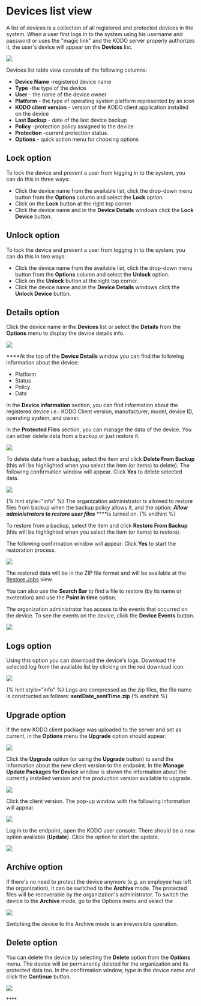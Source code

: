 # Devices list view

A list of devices is a collection of all registered and protected devices in the system. When a user first logs in to the system using his username and password or uses the "magic link" and the KODO server properly authorizes it, the user's device will appear on the **Devices** list.

![](../../../.gitbook/assets/image%20%2847%29.png)

Devices list table view consists of the following columns:

* **Device Name** -registered device name
* **Type** -the type of the device
* **User** - the name of the device owner
* **Platform** - the type of operating system platform represented by an icon
* **KODO client version** - version of the KODO client application installed on the device
* **Last Backup** - date of the last device backup
* **Policy**  -protection policy assigned to the device
* **Protection** -current protection status.
* **Options** - quick action menu for choosing options 

## Lock option

To lock the device and prevent a user from logging in to the system,  you can do this in three ways:

* Click the device name from the available list, click the drop-down menu button from the **Options** column and select the **Lock** option.
* Click on the **Lock** button at the right top corner
* Click the device name and in the **Device Details** windows click the **Lock Device** button.

## Unlock option

To lock the device and prevent a user from logging in to the system,  you can do this in two ways:

* Click the device name from the available list, click the drop-down menu button from the **Options** column and select the **Unlock** option.
* Click on the **Unlock**  button at the right top corner.
* Click the device name and in the **Device Details** windows click the **Unlock Device** button.

## Details option

Click the device name in the **Devices** list or select the **Details** from the **Options** menu to display the device details info.

![](../../../.gitbook/assets/image%20%28151%29.png)

 ****At the top of the **Device Details** window you can find the following information about the device:

* Platform
* Status
* Policy
* Data

In the **Device information** section, you can find information about the registered device i.e.: KODO Client version, manufacturer, model, device ID, operating system, and owner.

In the **Protected Files** section, you can manage the data of the device. You can either delete data from a backup or just restore it.

![](../../../.gitbook/assets/image%20%28156%29.png)

To delete data from a backup, select the item and click **Delete From Backup** \(this will be highlighted when you select the item \(or items\) to delete\). The following confirmation window will appear. Click **Yes** to delete selected data.

![](../../../.gitbook/assets/image%20%28150%29.png)

{% hint style="info" %}
The organization administrator is allowed to restore files from backup when the backup policy allows it, and the option: _**Allow administrators to restore user files**_ ****is turned on.
{% endhint %}

To restore from a backup, select the item and click **Restore From Backup** \(this will be highlighted when you select the item \(or items\) to restore\).

The following confirmation window will appear. Click **Yes** to start the restoration process. 

![](../../../.gitbook/assets/image%20%28155%29.png)

The restored data will be in the ZIP file format and will be available at the [Restore Jobs](../restore-jobs.md) view.

You can also use the **Search Bar** to find a file to restore \(by its name or exetention\) and use the **Point in time** option.

The organization administrator has access to the events that occurred on the device. To see the events on the device, click the **Device Events** button.

![](../../../.gitbook/assets/image%20%28159%29.png)



## Logs option

Using this option you can download the device's logs.  Download the selected log from the available list by clicking on the red download icon.

![](../../../.gitbook/assets/image%20%28138%29.png)

{% hint style="info" %}
Logs are compressed as the zip files, the file name is constructed as follows: **sentDate\_sentTime.zip**
{% endhint %}

## Upgrade option

If the new KODO client package was uploaded to the server and set as current, in the **Options** menu the **Upgrade** option should appear. 

![](../../../.gitbook/assets/image%20%28133%29.png)

Click the **Upgrade** option \(or using the **Upgrade** button\)  to send the information about the new client version to the endpoint. In the **Manage Update Packages for Device** window is shown the information about the currently installed version and the production version available to upgrade. 

![](../../../.gitbook/assets/image%20%28152%29.png)

Click the client version. The pop-up window with the following information will appear.  

![](../../../.gitbook/assets/image%20%28147%29.png)

Log in to the endpoint, open the KODO user console. There should be a new option available \(**Update**\). Click the option to start the update.

![](../../../.gitbook/assets/image%20%28157%29.png)

## Archive option

If there's no need to protect the device anymore \(e.g. an employee has left the organization\), it can be switched to the **Archive** mode. The protected files will be recoverable by the organization's administrator. To switch the device to the **Archive** mode, go to the Options menu and select the 

![](../../../.gitbook/assets/image%20%28161%29.png)

 Switching the device to the Archive mode is an irreversible operation. 

## Delete option

You can delete the device by selecting the **Delete** option from the **Options** menu. The device will be permanently deleted for the organization and its protected data too. In the confirmation window, type in the device name and click the **Continue** button.

![](../../../.gitbook/assets/image%20%28145%29.png)



\*\*\*\*

##  <a id="device-statuses"></a>

